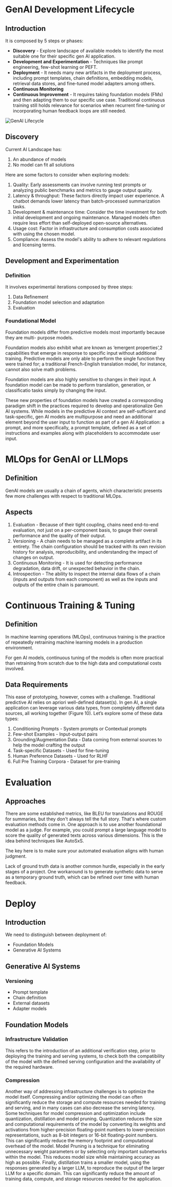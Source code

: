# GenAI Development Lifecycle
## Introduction
It is composed by 5 steps or phases:
- **Discovery** - Explore landscape of available models to identify the most suitable one for their specific gen AI
application.
- **Development and Experimentation** - Techniques like prompt engineering, few-shot learning or PEFT.
- **Deployment** - It needs many new artifacts in the deployment process, including
prompt templates, chain definitions, embedding models, retrieval data stores, and fine-tuned
model adapters among others.
- **Continuous Monitoring**
- **Continuous Improvement** - It requires taking foundation models (FMs) and then adapting them to our specific use case.
Traditional continuous training still holds relevance for scenarios when recurrent 
fine-tuning or incorporating human feedback loops are still needed.

![GenAI Lifecycle](./images/genai_lifecycle.png)

## Discovery
Current AI Landscape has:
1. An abundance of models
2. No model can fit all solutions

Here are some factors to consider when exploring models:
1. Quality: Early assessments can involve running test prompts or analyzing public
benchmarks and metrics to gauge output quality.
2. Latency & throughput: These factors directly impact user experience. A chatbot
demands lower latency than batch-processed summarization tasks.
3. Development & maintenance time: Consider the time investment for both initial
development and ongoing maintenance. Managed models often require less effort than
self-deployed open-source alternatives.
4. Usage cost: Factor in infrastructure and consumption costs associated with using the
chosen model.
5. Compliance: Assess the model's ability to adhere to relevant regulations and
licensing terms.

## Development and Experimentation
### Definition
It involves experimental iterations composed by three steps:
1. Data Refinement
2. Foundation model selection and adaptation
3. Evaluation

### Foundational Model
Foundation models differ from predictive models most importantly because they are multi-
purpose models.

Foundation models also exhibit what are known as ‘emergent properties’,2 capabilities that
emerge in response to specific input without additional training. Predictive models are
only able to perform the single function they were trained for; a traditional French-English
translation model, for instance, cannot also solve math problems.

Foundation models are also highly sensitive to changes in their input. A foundation model can be made to perform translation, generation, or classificatio
tasks simply by changing the input.

These new properties of foundation models have created a corresponding paradigm shift
in the practices required to develop and operationalize Gen AI systems. While models in
the predictive AI context are self-sufficient and task-specific, gen AI models are multipurpose
and need an additional element beyond the user input to function as part of a
gen AI Application: a prompt, and more specifically, a prompt template, defined as a set of
instructions and examples along with placeholders to accommodate user input.

# MLOps for GenAI or LLMops
## Definition
GenAI models are usually a chain of agents, which characteristic presents few more challenges with respect to traditional MLOps.

## Aspects
1. Evaluation - Because of their tight coupling, chains need end-to-end evaluation, not just
on a per-component basis, to gauge their overall performance and the quality of their
output.
2. Versioning - A chain needs to be managed as a complete artifact in its entirety. The chain
configuration should be tracked with its own revision history for analysis, reproducibility,
and understanding the impact of changes on output.
3. Continuous Monitoring - It is used for detecting
performance degradation, data drift, or unexpected behavior in the chain.
4. Introspection - The ability to inspect the internal data flows of a chain (inputs and outputs
from each component) as well as the inputs and outputs of the entire chain is paramount.

# Continuous Training & Tuning
## Definition
In machine learning operations (MLOps), continuous training is the practice of repeatedly
retraining machine learning models in a production environment.

For gen AI models, continuous tuning of the models is often more practical than
retraining from scratch due to the high data and computational costs involved.

## Data Requirements
This ease of prototyping, however, comes with a challenge. Traditional predictive AI relies on
apriori well-defined dataset(s). In gen AI, a single application can leverage various data types,
from completely different data sources, all working together (Figure 10). Let’s explore some
of these data types:
1. Conditioning Prompts - System prompts or Contextual prompts
2. Few-shot Examples - Input-output pairs
3. Grounding/Augmentation Data - Data coming from external sources to help the model crafting the output
4. Task-specific Datasets - Used for fine-tuning
5. Human Preference Datasets - Used for RLHF
6. Full Pre Training Corpora - Dataset for pre-training

# Evaluation
## Approaches
There are some established metrics, like BLEU for translations and ROUGE for summaries,
but they don't always tell the full story. That's where custom evaluation methods come in.
One approach is to use another foundational model as a judge. For example, you could
prompt a large language model to score the quality of generated texts across various
dimensions. This is the idea behind techniques like AutoSxS.

The key here is to make sure your automated evaluation aligns with human judgment.

Lack of ground truth data is another common hurdle, especially in the early stages of a
project. One workaround is to generate synthetic data to serve as a temporary ground truth,
which can be refined over time with human feedback.

# Deploy
## Introduction
We need to distinguish between deployment of:
- Foundation Models
- Generative AI Systems

## Generative AI Systems
### Versioning
- Prompt template
- Chain definition
- External datasets
- Adapter models

## Foundation Models
### Infrastructure Validation
This refers to the introduction of an additional verification step, prior
to deploying the training and serving systems, to check both the compatibility of the model
with the defined serving configuration and the availability of the required hardware.

### Compression
Another way of addressing infrastructure challenges is to optimize the model itself.
Compressing and/or optimizing the model can often significantly reduce the storage and
compute resources needed for training and serving, and in many cases can also decrease
the serving latency.
Some techniques for model compression and optimization include quantization, distillation
and model pruning. Quantization reduces the size and computational requirements of the
model by converting its weights and activations from higher-precision floating-point numbers
to lower-precision representations, such as 8-bit integers or 16-bit floating-point numbers.
This can significantly reduce the memory footprint and computational overhead of the model.
Model Pruning is a technique for eliminating unnecessary weight parameters or by selecting
only important subnetworks within the model. This reduces model size while maintaining
accuracy as high as possible. Finally, distillation trains a smaller model, using the responses
generated by a larger LLM, to reproduce the output of the larger LLM for a specific domain.
This can significantly reduce the amount of training data, compute, and storage resources
needed for the application.